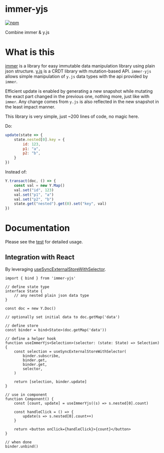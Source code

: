 # immer-yjs

[![npm](https://img.shields.io/npm/v/immer-yjs.svg)](https://www.npmjs.com/package/immer-yjs)

Combine immer & y.js

# What is this
[immer](https://github.com/immerjs/immer) is a library for easy immutable data manipulation library using plain json structure. [y.js](https://github.com/yjs/yjs) is a CRDT library with mutation-based API. `immer-yjs` allows simple manipulation of `y.js` data types with the api provided by `immer`.

Efficient update is enabled by generating a new snapshot while mutating the exact part changed in the previous one, nothing more, just like with `immer`. Any change comes from `y.js` is also reflected in the new snapshot in the least impact manner.

This library is very simple, just ~200 lines of code, no magic here.

Do:
```js
update(state => {
    state.nested[0].key = {
        id: 123,
        p1: "a",
        p2: "b",
    }
})
```

Instead of:
```js
Y.transact(doc, () => {
    const val = new Y.Map()
    val.set("id", 123)
    val.set("p1", "a")
    val.set("p2", "b")
    state.get("nested").get(0).set("key", val)
})
```

# Documentation

Please see the [test](./src/immer-yjs.test.ts) for detailed usage.

## Integration with React
By leveraging [useSyncExternalStoreWithSelector](https://github.com/reactwg/react-18/discussions/86).

```tsx
import { bind } from 'immer-yjs'

// define state type
interface State {
    // any nested plain json data type
}

const doc = new Y.Doc()

// optionally set initial data to doc.getMap('data')

// define store
const binder = bind<State>(doc.getMap('data'))

// define a helper hook
function useImmerYjs<Selection>(selector: (state: State) => Selection) {
    const selection = useSyncExternalStoreWithSelector(
        binder.subscribe,
        binder.get,
        binder.get,
        selector,
    )

    return [selection, binder.update]
}

// use in component
function Component() {
    const [count, update] = useImmerYjs((s) => s.nested[0].count)

    const handleClick = () => {
        update(s => s.nested[0].count++)
    }

    return <button onClick={handleClick}>{count}</button>
}

// when done
binder.unbind()
```
